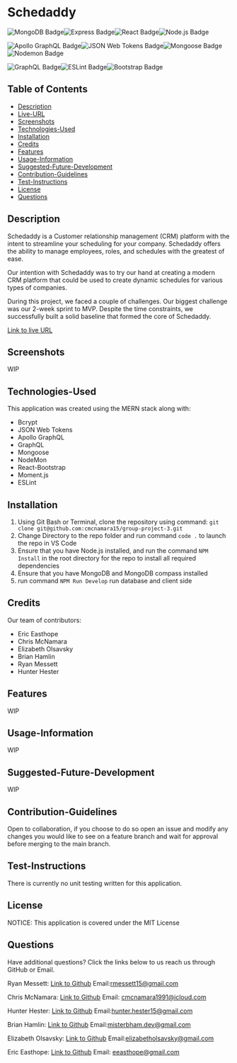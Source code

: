# Schedaddy

![MongoDB Badge](https://img.shields.io/badge/MongoDB-47A248?logo=mongodb&logoColor=fff&style=flat-square)![Express Badge](https://img.shields.io/badge/Express-000?logo=express&logoColor=fff&style=flat-square)![React Badge](https://img.shields.io/badge/React-61DAFB?logo=react&logoColor=000&style=flat-square)![Node.js Badge](https://img.shields.io/badge/Node.js-393?logo=nodedotjs&logoColor=fff&style=flat-square)

![Apollo GraphQL Badge](https://img.shields.io/badge/Apollo%20GraphQL-311C87?logo=apollographql&logoColor=fff&style=flat-square)![JSON Web Tokens Badge](https://img.shields.io/badge/JSON%20Web%20Tokens-000?logo=jsonwebtokens&logoColor=fff&style=flat-square)![Mongoose Badge](https://img.shields.io/badge/Mongoose-800?logo=mongoose&logoColor=fff&style=flat-square)![Nodemon Badge](https://img.shields.io/badge/Nodemon-76D04B?logo=nodemon&logoColor=fff&style=flat-square)

![GraphQL Badge](https://img.shields.io/badge/GraphQL-E10098?logo=graphql&logoColor=fff&style=flat-square)![ESLint Badge](https://img.shields.io/badge/ESLint-4B32C3?logo=eslint&logoColor=fff&style=flat-square)![Bootstrap Badge](https://img.shields.io/badge/Bootstrap-7952B3?logo=bootstrap&logoColor=fff&style=flat-square)

## Table of Contents

* [Description](#description)
* [Live-URL](#live-url)
* [Screenshots](#screenshots)
* [Technologies-Used](#technologies-used)
* [Installation](#installation)
* [Credits](#credits)
* [Features](#features)
* [Usage-Information](#usage-information)
* [Suggested-Future-Development](#suggested-future-development)
* [Contribution-Guidelines](#contribution-guidelines)
* [Test-Instructions](#test-instructions)
* [License](#license)
* [Questions](#questions)

## Description

Schedaddy is a Customer relationship management (CRM) platform with the intent to streamline your scheduling for your company. Schedaddy offers the ability to manage employees, roles, and schedules with the greatest of ease.

Our intention with Schedaddy was to try our hand at creating a modern CRM platform that could be used to create dynamic schedules for various types of companies.

During this project, we faced a couple of challenges. Our biggest challenge was our 2-week sprint to MVP. Despite the time constraints, we successfully built a solid baseline that formed the core of Schedaddy.

[Link to live URL](https://schedaddy-0dffdc6ab2cd.herokuapp.com/)

## Screenshots

WIP

## Technologies-Used

This application was created using the MERN stack along with:

* Bcrypt
* JSON Web Tokens
* Apollo GraphQL
* GraphQL
* Mongoose
* NodeMon
* React-Bootstrap
* Moment.js
* ESLint

## Installation

1. Using Git Bash or Terminal, clone the repository using command: `git clone git@github.com:cmcnamara15/group-project-3.git`
2. Change Directory to the repo folder and run command `code .` to launch the repo in VS Code
3. Ensure that you have Node.js installed, and run the command `NPM Install` in the root directory for the repo to install all required dependencies
4. Ensure that you have MongoDB and MongoDB compass installed
5. run command `NPM Run Develop` run database and client side

## Credits

Our team of contributors:

* Eric Easthope
* Chris McNamara
* Elizabeth Olsavsky
* Brian Hamlin
* Ryan Messett
* Hunter Hester

## Features

WIP

## Usage-Information

WIP

## Suggested-Future-Development

WIP

## Contribution-Guidelines

Open to collaboration, if you choose to do so open an issue and modify any changes you would like to see on a feature branch and wait for approval before merging to the main branch.

## Test-Instructions

There is currently no unit testing written for this application.

## License

NOTICE: This application is covered under the MIT License

## Questions

Have additional questions? Click the links below to us reach us through GitHub or Email.

Ryan Messett: [Link to Github](https://github.com/rmessett15) Email:[rmessett15@gmail.com](mailto:rmessett15@gmail.com)

Chris McNamara: [Link to Github](https://github.com/cmcnamara15) Email: [cmcnamara1991@icloud.com](mailto:cmcnamara1991@icloud.com)

Hunter Hester: [Link to Github](https://github.com/HunterHester) Email:[hunter.hester15@gmail.com](mailto:hunter.hester15@gmail.com)

Brian Hamlin: [Link to Github](https://github.com/MisterBham) Email:[misterbham.dev@gmail.com](mailto:misterbham.dev@gmail.com)

Elizabeth Olsavsky: [Link to Github](https://github.com/elizabetholsavsky) Email:[elizabetholsavsky@gmail.com](mailto:elizabetholsavsky@gmail.com)

Eric Easthope: [Link to Github](https://github.com/eeast) Email: [eeasthope@gmail.com](mailto:eeasthope@gmail.com)
